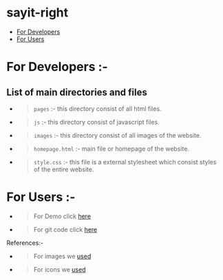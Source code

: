# sayit-right


* [ For Developers ](#for-developers)
* [ For Users ](#for-users)

# For Developers :-

## List of main directories and files

  * >`pages` :- this directory consist of all html files.
  * >`js` :- this directory consist of javascript files.
  * >`images` :- this directory consist of all images of the website.
  * >`homepage.html` :- main file or homepage of the website.
  * >`style.css` :- this file is a external stylesheet which consist styles of the entire website.

# For Users :-

  * >For Demo click [here]( https://axm9538.uta.cloud/homepage.html )
  * >For git code click [here]( https://github.com/arth36/sayit-right )

References:- 
  * >For images we [used]( https://unsplash.com/ )
  * >For icons we [used]( https://www.flaticon.com/ )
